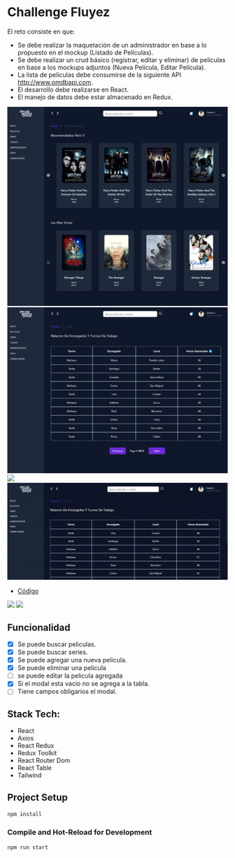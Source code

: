 # Challenge Fluyez

El reto consiste en que:
- Se debe realizar la maquetación de un administrador en base a lo propuesto en el mockup (Listado de Películas).
- Se debe realizar un crud básico (registrar, editar y eliminar) de películas en base a los mockups adjuntos (Nueva Película, Editar Película).
- La lista de películas debe consumirse de la siguiente API http://www.omdbapi.com.
- El desarrollo debe realizarse en React.
- El manejo de datos debe estar almacenado en Redux.

![](src/assets/localhost_3000_administrador%20(6).png)
![](src/assets/localhost_3000_%20(10).png)
![](src/assets/screen-recorder-mon-feb-21-2022-08-06-52%20(1).gif)
![](src/assets/screen-recorder-mon-feb-21-2022-08-09-03.gif)

- [Código](https://github.com/Alemapyapur/Challenge-Fluyez)


![](src/assets/screen-recorder-mon-feb-21-2022-08-07-58_1.gif)
![](src/assets/screen-recorder-mon-feb-21-2022-08-08-28_1.gif)
## Funcionalidad


- [X] Se puede buscar peliculas.
- [X] Se puede buscar series.
- [X] Se puede agregar una nueva pelicula.
- [X] Se puede eliminar una pelicula
- [ ] se puede editar la pelicula agregada
- [X] Si el modal esta vacio no se agrega a la tabla.
- [ ] Tiene campos obligarios el modal.

## Stack Tech:
- React
- Axios
- React Redux
- Redux Toolkit
- React Router Dom
- React Table
- Tailwind


## Project Setup

```sh
npm install
```

### Compile and Hot-Reload for Development

```sh
npm run start
```
